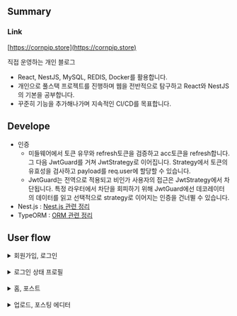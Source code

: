 ## Summary

### Link

[https://cornpip.store](https://cornpip.store)

직접 운영하는 개인 블로그

- React, NestJS, MySQL, REDIS, Docker를 활용합니다.
- 개인으로 풀스택 프로젝트를 진행하며 웹을 전반적으로 탐구하고 React와 NestJS의 기본을 공부합니다.
- 꾸준히 기능을 추가해나가며 지속적인 CI/CD를 목표합니다.

## Develope

- 인증
    - 미들웨어에서 토큰 유무와 refresh토큰을 검증하고 acc토큰을 refresh합니다. 그 다음 JwtGuard를 거쳐 JwtStrategy로 이어집니다. Strategy에서 토큰의 유효성을 검사하고 payload를 req.user에 할당할 수 있습니다.
    - JwtGuard는 전역으로 적용되고 비인가 사용자의 접근은 JwtStrategy에서 차단됩니다. 특정 라우터에서 차단을 회피하기 위해 JwtGuard에선 데코레이터의 데이터를 읽고 선택적으로 strategy로 이어지는 인증을 건너뛸 수 있습니다.
- Nest.js : [Nest.js 관련 정리](https://github.com/cornpip/react_io/blob/master/server/README.md)
- TypeORM : [ORM 관련 정리](https://github.com/cornpip/react_io/blob/master/readmefolder/orm.md)

## User flow

<details>
<summary> 회원가입, 로그인 </summary>
    <div>
        <img src="https://github.com/cornpip/react_io/assets/74674780/8189c142-bca1-414b-b2c9-1e2065f19456">
        <img src="https://github.com/cornpip/react_io/assets/74674780/12115f04-5e36-4e05-8cbc-c790437f669a">
        <img src="https://github.com/cornpip/react_io/assets/74674780/a7f73084-25d8-45c9-8486-b683c6545b30">
    </div>
</details>

<br/>
<details>
<summary> 로그인 상태 프로필 </summary>
<div>
    <img src="https://github.com/cornpip/react_io/assets/74674780/5aa53616-a3c6-4398-9486-e429cdc0673f">
    <img src="https://github.com/cornpip/react_io/assets/74674780/34eb912e-6cee-4797-a7c6-b57709bee495">
    <img src="https://github.com/cornpip/react_io/assets/74674780/fe4b3afd-4ddc-4283-a17e-7e1a43a2d4d6">
</div>
</details>

<br/>
<details>
<summary> 홈, 포스트 </summary>
<div>
    <img src="https://github.com/cornpip/react_io/assets/74674780/c74ccc5c-3aa7-4f99-9d0b-bdf5338e1117">
    <img src="https://github.com/cornpip/react_io/assets/74674780/01cfcc5c-37c0-4716-80f7-f49523e2f9f9">
    <img src="https://github.com/cornpip/react_io/assets/74674780/ff52c6da-fea1-4c10-82f3-39693b2737cd">
    정상적인 마크다운을 볼 수 있다.
</div>
</details>

<br/>
<details>
<summary> 업로드, 포스팅 에디터 </summary>
<div>
    <img src="https://github.com/cornpip/react_io/assets/74674780/31f4f45b-790c-48dc-a5d0-5f5c48098eb4">
    <img src="https://github.com/cornpip/react_io/assets/74674780/c3a405f7-5a8d-40dd-a98e-7aa1c5dd2059">
    에디터로 마크다운 문법을 작성하고 preview를 볼 수 있다.
</div>
</details>
